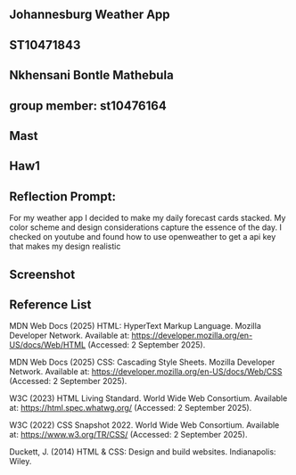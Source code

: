 ## Johannesburg Weather App
## ST10471843
## Nkhensani Bontle Mathebula
## group member: st10476164
## Mast
## Haw1

## Reflection Prompt:
For my weather app I decided to make my daily forecast cards stacked. My color scheme and design considerations capture the essence of the day. I checked on youtube and found how to use openweather
to get a api key that makes my design realistic

## Screenshot 

## Reference List
MDN Web Docs (2025) HTML: HyperText Markup Language. Mozilla Developer Network. Available at: https://developer.mozilla.org/en-US/docs/Web/HTML
 (Accessed: 2 September 2025).

MDN Web Docs (2025) CSS: Cascading Style Sheets. Mozilla Developer Network. Available at: https://developer.mozilla.org/en-US/docs/Web/CSS
 (Accessed: 2 September 2025).

W3C (2023) HTML Living Standard. World Wide Web Consortium. Available at: https://html.spec.whatwg.org/
 (Accessed: 2 September 2025).

W3C (2022) CSS Snapshot 2022. World Wide Web Consortium. Available at: https://www.w3.org/TR/CSS/
 (Accessed: 2 September 2025).

Duckett, J. (2014) HTML & CSS: Design and build websites. Indianapolis: Wiley.
